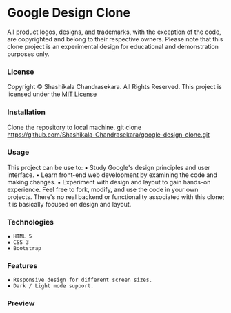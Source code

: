 # Google Design Clone

All product logos, designs, and trademarks, with the exception of the code, are copyrighted and belong to their respective owners. 
Please note that this clone project is an experimental design for educational and demonstration purposes only. 

### License
Copyright &copy; Shashikala Chandrasekara. All Rights Reserved. This project is licensed under the [MIT License](LICENSE.txt)

### Installation 
Clone the repository to local machine. 
    git clone https://github.com/Shashikala-Chandrasekara/google-design-clone.git

### Usage 
This project can be use to:
    ▪ Study Google's design principles and user interface. 
    ▪ Learn front-end web development by examining the code and making changes. 
    ▪ Experiment with design and layout to gain hands-on experience. 
Feel free to fork, modify, and use the code in your own projects. There's no real backend or functionality associated with this clone; it is basically focused on design and layout.

### Technologies
    ▪ HTML 5
    ▪ CSS 3
    ▪ Bootstrap 

### Features
    ▪ Responsive design for different screen sizes.
    ▪ Dark / Light mode support.

### Preview









